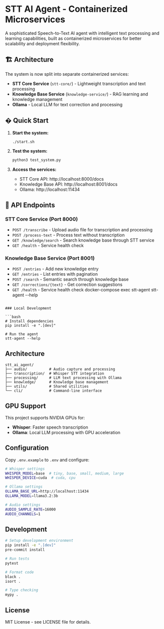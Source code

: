 # STT AI Agent - Containerized Microservices

A sophisticated Speech-to-Text AI agent with intelligent text processing and learning capabilities, built as containerized microservices for better scalability and deployment flexibility.

## 🏗️ Architecture

The system is now split into separate containerized services:

- **STT Core Service** (`stt-core/`) - Lightweight transcription and text processing
- **Knowledge Base Service** (`knowledge-service/`) - RAG learning and knowledge management  
- **Ollama** - Local LLM for text correction and processing

## � Quick Start

1. **Start the system:**
   ```bash
   ./start.sh
   ```

2. **Test the system:**
   ```bash
   python3 test_system.py
   ```

3. **Access the services:**
   - STT Core API: http://localhost:8000/docs
   - Knowledge Base API: http://localhost:8001/docs
   - Ollama: http://localhost:11434

## 📡 API Endpoints

### STT Core Service (Port 8000)
- `POST /transcribe` - Upload audio file for transcription and processing
- `POST /process-text` - Process text without transcription
- `GET /knowledge/search` - Search knowledge base through STT service
- `GET /health` - Service health check

### Knowledge Base Service (Port 8001)  
- `POST /entries` - Add new knowledge entry
- `GET /entries` - List entries with pagination
- `POST /search` - Semantic search through knowledge base
- `GET /corrections/{text}` - Get correction suggestions
- `GET /health` - Service health check
docker-compose exec stt-agent stt-agent --help
```

### Local Development

```bash
# Install dependencies
pip install -e ".[dev]"

# Run the agent
stt-agent --help
```

## Architecture

```
stt_ai_agent/
├── audio/          # Audio capture and processing
├── transcription/  # Whisper STT integration
├── processing/     # LLM text processing with Ollama
├── knowledge/      # Knowledge base management
├── utils/          # Shared utilities
└── cli/            # Command-line interface
```

## GPU Support

This project supports NVIDIA GPUs for:
- **Whisper**: Faster speech transcription
- **Ollama**: Local LLM processing with GPU acceleration

## Configuration

Copy `.env.example` to `.env` and configure:

```bash
# Whisper settings
WHISPER_MODEL=base  # tiny, base, small, medium, large
WHISPER_DEVICE=cuda  # cuda, cpu

# Ollama settings
OLLAMA_BASE_URL=http://localhost:11434
OLLAMA_MODEL=llama3.2:3b

# Audio settings
AUDIO_SAMPLE_RATE=16000
AUDIO_CHANNELS=1
```

## Development

```bash
# Setup development environment
pip install -e ".[dev]"
pre-commit install

# Run tests
pytest

# Format code
black .
isort .

# Type checking
mypy .
```

## License

MIT License - see LICENSE file for details.
